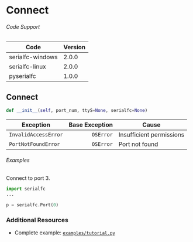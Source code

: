 # Connect

###### Code Support
| Code | Version |
| ---- | ------- |
| serialfc-windows | 2.0.0 |
| serialfc-linux | 2.0.0 |
| pyserialfc | 1.0.0 |


## Connect
```python
def __init__(self, port_num, ttyS=None, serialfc=None)
```


| Exception | Base Exception | Cause |
| ----------- | -----:| ----- |
| `InvalidAccessError` | `OSError` | Insufficient permissions |
| `PortNotFoundError` | `OSError` | Port not found |

###### Examples
Connect to port 3.
```python
import serialfc
...

p = serialfc.Port(0)
```


### Additional Resources
- Complete example: [`examples/tutorial.py`](../examples/tutorial.py)
